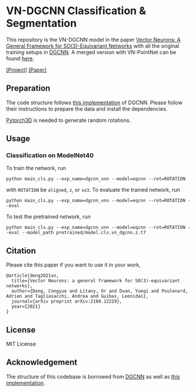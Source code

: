 # VN-DGCNN Classification & Segmentation

This repository is the VN-DGCNN model in the paper
[Vector Neurons: A General Framework for SO(3)-Equivariant Networks](https://arxiv.org/pdf/2104.12229.pdf) with all the original training setups in [DGCNN](https://github.com/WangYueFt/dgcnn/). A merged version with VN-PointNet can be found [here](https://github.com/FlyingGiraffe/vnn/).

[[Project]](https://cs.stanford.edu/~congyue/vnn/) [[Paper]](https://arxiv.org/pdf/2104.12229.pdf)

## Preparation

The code structure follows [this implementation](https://github.com/AnTao97/dgcnn.pytorch/) of DGCNN. Please follow their instructions to prepare the data and install the dependencies.

[Pytorch3D](https://pytorch3d.readthedocs.io/en/latest/) is needed to generate random rotations.

## Usage

### Classification on ModelNet40
To train the network, run
```
python main_cls.py --exp_name=dgcnn_vnn --model=eqcnn --rot=ROTATION
```
with `ROTATION` be `aligned`, `z`, or `so3`. To evaluate the trained network, run
```
python main_cls.py --exp_name=dgcnn_vnn --model=eqcnn --rot=ROTATION --eval
```
To test the pretrained network, run
```
python main_cls.py --exp_name=dgcnn_vnn --model=eqcnn --rot=ROTATION --eval --model_path pretrained/model.cls.vn_dgcnn.z.t7
```

## Citation
Please cite this paper if you want to use it in your work,

    @article{deng2021vn,
      title={Vector Neurons: a general framework for SO(3)-equivariant networks},
      author={Deng, Congyue and Litany, Or and Duan, Yueqi and Poulenard, Adrien and Tagliasacchi, Andrea and Guibas, Leonidas},
      journal={arXiv preprint arXiv:2104.12229},
      year={2021}
    } 

## License
MIT License

## Acknowledgement
The structure of this codebase is borrowed from [DGCNN](https://github.com/WangYueFt/dgcnn/) as well as [this implementation](https://github.com/AnTao97/dgcnn.pytorch/).